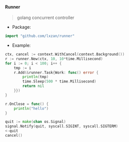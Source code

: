 #### Runner
> golang concurrent controller

- Package:
```go
import "github.com/lxzan/runner"
```

- Example:
```go
ctx, cancel := context.WithCancel(context.Background())
r := runner.New(ctx, 10, 10*time.Millisecond)
for i := 0; i < 100; i++ {
	tmp := i
	r.Add(&runner.Task{Work: func() error {
		println(tmp)
		time.Sleep(500 * time.Millisecond)
		return nil
	}})
}

r.OnClose = func() {
	println("hello")
}

quit := make(chan os.Signal)
signal.Notify(quit, syscall.SIGINT, syscall.SIGTERM)
<-quit
cancel()
```